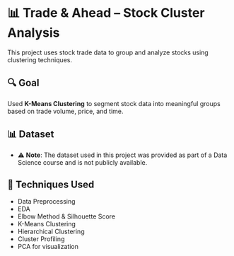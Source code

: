 # 📊 Trade & Ahead – Stock Cluster Analysis

This project uses stock trade data to group and analyze stocks using clustering techniques.

## 🔍 Goal
Used **K-Means Clustering** to segment stock data into meaningful groups based on trade volume, price, and time.

## 📊 Dataset
- ⚠️ **Note**: The dataset used in this project was provided as part of a Data Science course and is not publicly available.

## 🧠 Techniques Used
- Data Preprocessing
- EDA
- Elbow Method & Silhouette Score
- K-Means Clustering
- Hierarchical Clustering
- Cluster Profiling
- PCA for visualization

